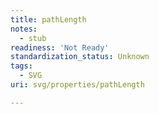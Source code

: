 ```yaml
---
title: pathLength
notes:
  - stub
readiness: 'Not Ready'
standardization_status: Unknown
tags:
  - SVG
uri: svg/properties/pathLength

---
```


